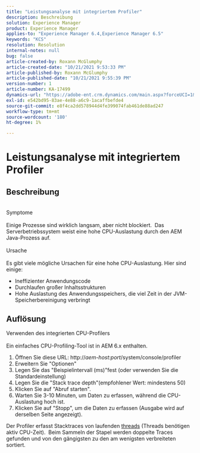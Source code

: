 ```yaml
---
title: "Leistungsanalyse mit integriertem Profiler"
description: Beschreibung
solution: Experience Manager
product: Experience Manager
applies-to: "Experience Manager 6.4,Experience Manager 6.5"
keywords: "KCS"
resolution: Resolution
internal-notes: null
bug: false
article-created-by: Roxann McGlumphy
article-created-date: "10/21/2021 9:53:33 PM"
article-published-by: Roxann McGlumphy
article-published-date: "10/21/2021 9:55:39 PM"
version-number: 1
article-number: KA-17499
dynamics-url: "https://adobe-ent.crm.dynamics.com/main.aspx?forceUCI=1&pagetype=entityrecord&etn=knowledgearticle&id=05e3864f-b932-ec11-b6e5-000d3a5ba97a"
exl-id: e542bd95-83ae-4e88-a6c9-1acaffbefde4
source-git-commit: e8f4ca2dd578944d4fe399074fab461de88ad247
workflow-type: tm+mt
source-wordcount: '180'
ht-degree: 1%

---
```


# Leistungsanalyse mit integriertem Profiler

## Beschreibung

<br>Symptome<br><br>
Einige Prozesse sind wirklich langsam, aber nicht blockiert.  Das Serverbetriebssystem weist eine hohe CPU-Auslastung durch den AEM Java-Prozess auf.
<br><br>Ursache<br><br>
Es gibt viele mögliche Ursachen für eine hohe CPU-Auslastung. Hier sind einige:

- Ineffizienter Anwendungscode
- Durchlaufen großer Inhaltsstrukturen
- Hohe Auslastung des Anwendungsspeichers, die viel Zeit in der JVM-Speicherbereinigung verbringt



## Auflösung

Verwenden des integrierten CPU-Profilers<br><br>
Ein einfaches CPU-Profiling-Tool ist in AEM 6.x enthalten.

1. Öffnen Sie diese URL: http://*aem-host:port*/system/console/profiler
2. Erweitern Sie &quot;Optionen&quot;
3. Legen Sie das &quot;Beispielintervall (ms)&quot;fest (oder verwenden Sie die Standardeinstellung)
4. Legen Sie die &quot;Stack trace depth&quot;(empfohlener Wert: mindestens 50)
5. Klicken Sie auf &quot;Abruf starten&quot;.
6. Warten Sie 3-10 Minuten, um Daten zu erfassen, während die CPU-Auslastung hoch ist.
7. Klicken Sie auf &quot;Stopp&quot;, um die Daten zu erfassen (Ausgabe wird auf derselben Seite angezeigt).


Der Profiler erfasst Stacktraces von laufenden [threads](https://docs.oracle.com/javase/tutorial/essential/concurrency/threads.html) (Threads benötigen aktiv CPU-Zeit).  Beim Sammeln der Stapel werden doppelte Traces gefunden und von den gängigsten zu den am wenigsten verbreiteten sortiert.
